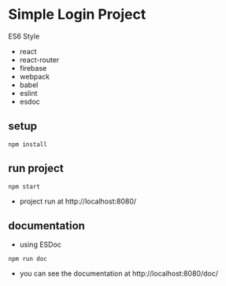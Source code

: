 # Simple Login Project

ES6 Style

* react
* react-router
* firebase
* webpack
* babel
* eslint
* esdoc

## setup
```
npm install
```

## run project
```
npm start
```
* project run at http://localhost:8080/

## documentation

* using ESDoc

```
npm run doc
```

* you can see the documentation at http://localhost:8080/doc/
